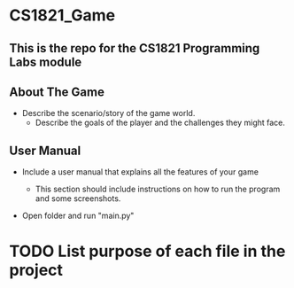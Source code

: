 # CS1821_Game

## This is the repo for the CS1821 Programming Labs module

## About The Game

- Describe the scenario/story of the game world. 
  - Describe the goals of the player and the challenges they might face.

## User Manual

- Include a user manual that explains all the features of your game
  - This section should include instructions on how to run the program and some screenshots.

- Open folder and run "main.py"


# TODO List purpose of each file in the project